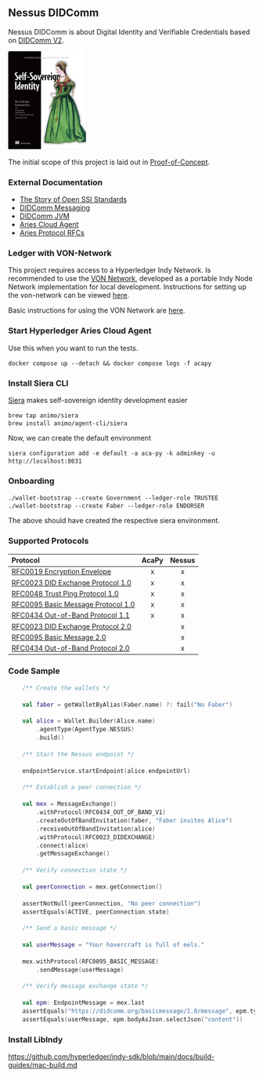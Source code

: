 ## Nessus DIDComm

Nessus DIDComm is about Digital Identity and Verifiable Credentials based on [DIDComm V2](https://identity.foundation/didcomm-messaging/spec/v2.0).

[<img src="docs/img/ssi-book.png" height="200" alt="self sovereign identity">](https://www.manning.com/books/self-sovereign-identity)

The initial scope of this project is laid out in [Proof-of-Concept](./docs/proof-of-concept.md).

### External Documentation

* [The Story of Open SSI Standards](https://www.youtube.com/watch?v=RllH91rcFdE)
* [DIDComm Messaging](https://identity.foundation/didcomm-messaging/spec/v2.0)
* [DIDComm JVM](https://github.com/sicpa-dlab/didcomm-jvm)
* [Aries Cloud Agent](https://github.com/hyperledger/aries-cloudagent-python)
* [Aries Protocol RFCs](https://github.com/hyperledger/aries-rfcs/tree/main/features)

### Ledger with VON-Network

This project requires access to a Hyperledger Indy Network. Is recommended to use the [VON Network](https://github.com/bcgov/von-network), developed as a portable Indy Node Network implementation for local development. Instructions for setting up the von-network can be viewed [here](https://github.com/bcgov/von-network#running-the-network-locally).

Basic instructions for using the VON Network are [here](https://github.com/bcgov/von-network/blob/main/docs/UsingVONNetwork.md).

### Start Hyperledger Aries Cloud Agent

Use this when you want to run the tests.

```
docker compose up --detach && docker compose logs -f acapy
```

### Install Siera CLI

[Siera](https://siera.animo.id/) makes self-sovereign identity development easier

```
brew tap animo/siera
brew install animo/agent-cli/siera
```

Now, we can create the default environment

```
siera configuration add -e default -a aca-py -k adminkey -u http://localhost:8031
```

### Onboarding

```
./wallet-bootstrap --create Government --ledger-role TRUSTEE
./wallet-bootstrap --create Faber --ledger-role ENDORSER
```

The above should have created the respective siera environment.

### Supported Protocols

| Protocol                                       | AcaPy | Nessus |
|:-----------------------------------------------|:-----:|:------:|
| [RFC0019 Encryption Envelope][rfc0019]         |   x   |   x    |
| [RFC0023 DID Exchange Protocol 1.0][rfc0023]   |   x   |   x    |
| [RFC0048 Trust Ping Protocol 1.0][rfc0048]     |   x   |   x    |
| [RFC0095 Basic Message Protocol 1.0][rfc0095]  |   x   |   x    |
| [RFC0434 Out-of-Band Protocol 1.1][rfc0434]    |   x   |   x    |
| [RFC0023 DID Exchange Protocol 2.0][rfc0023v2] |       |   x    |
| [RFC0095 Basic Message 2.0][rfc0095v2]         |       |   x    |
| [RFC0434 Out-of-Band Protocol 2.0][rfc0434v2]  |       |   x    |

[rfc0019]: https://github.com/hyperledger/aries-rfcs/tree/main/features/0019-encryption-envelope
[rfc0023]: https://github.com/hyperledger/aries-rfcs/tree/main/features/0023-did-exchange
[rfc0048]: https://github.com/hyperledger/aries-rfcs/tree/main/features/0048-trust-ping
[rfc0095]: https://github.com/hyperledger/aries-rfcs/tree/main/features/0095-basic-message
[rfc0434]: https://github.com/hyperledger/aries-rfcs/tree/main/features/0434-outofband
[rfc0023v2]: ./features/0023-did-exchange.md
[rfc0095v2]: ./features/0095-basic-message.md
[rfc0434v2]: ./features/0434-oob-invitation.md

### Code Sample

```kotlin
    /** Create the wallets */

    val faber = getWalletByAlias(Faber.name) ?: fail("No Faber")
    
    val alice = Wallet.Builder(Alice.name)
        .agentType(AgentType.NESSUS)
        .build()

    /** Start the Nessus endpoint */
    
    endpointService.startEndpoint(alice.endpointUrl)

    /** Establish a peer connection */
    
    val mex = MessageExchange()
        .withProtocol(RFC0434_OUT_OF_BAND_V1)
        .createOutOfBandInvitation(faber, "Faber invites Alice")
        .receiveOutOfBandInvitation(alice)
        .withProtocol(RFC0023_DIDEXCHANGE)
        .connect(alice)
        .getMessageExchange()
    
    /** Verify connection state */
    
    val peerConnection = mex.getConnection()
    
    assertNotNull(peerConnection, "No peer connection")
    assertEquals(ACTIVE, peerConnection.state)
    
    /** Send a basic message */
    
    val userMessage = "Your hovercraft is full of eels."
    
    mex.withProtocol(RFC0095_BASIC_MESSAGE)
        .sendMessage(userMessage)
    
    /** Verify message exchange state */
    
    val epm: EndpointMessage = mex.last
    assertEquals("https://didcomm.org/basicmessage/1.0/message", epm.type)
    assertEquals(userMessage, epm.bodyAsJson.selectJson("content"))
```

### Install LibIndy

https://github.com/hyperledger/indy-sdk/blob/main/docs/build-guides/mac-build.md

